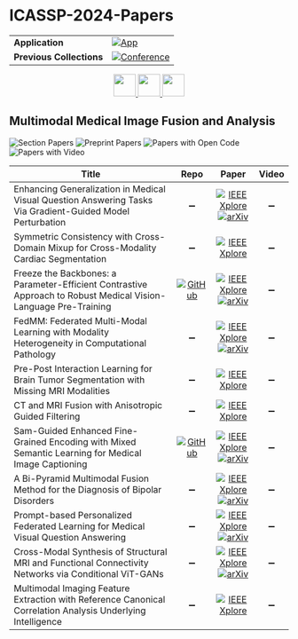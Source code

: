 # ICASSP-2024-Papers

<table>
    <tr>
        <td><strong>Application</strong></td>
        <td>
            <a href="https://huggingface.co/spaces/DmitryRyumin/NewEraAI-Papers" style="float:left;">
                <img src="https://img.shields.io/badge/🤗-NewEraAI--Papers-FFD21F.svg" alt="App" />
            </a>
        </td>
    </tr>
    <tr>
        <td><strong>Previous Collections</strong></td>
        <td>
            <a href="https://github.com/DmitryRyumin/ICASSP-2023-24-Papers/blob/main/README_2023.md">
                <img src="http://img.shields.io/badge/ICASSP-2023-0073AE.svg" alt="Conference">
            </a>
        </td>
    </tr>
</table>

<div align="center">
    <a href="https://github.com/DmitryRyumin/ICASSP-2023-24-Papers/blob/main/sections/2024/main/AASP-P2.md">
        <img src="https://cdn.jsdelivr.net/gh/DmitryRyumin/NewEraAI-Papers@main/images/left.svg" width="40" alt="" />
    </a>
    <a href="https://github.com/DmitryRyumin/ICASSP-2023-24-Papers/">
        <img src="https://cdn.jsdelivr.net/gh/DmitryRyumin/NewEraAI-Papers@main/images/home.svg" width="40" alt="" />
    </a>
    <a href="https://github.com/DmitryRyumin/ICASSP-2023-24-Papers/blob/main/sections/2024/main/SPTM-P1.md">
        <img src="https://cdn.jsdelivr.net/gh/DmitryRyumin/NewEraAI-Papers@main/images/right.svg" width="40" alt="" />
    </a>
</div>

## Multimodal Medical Image Fusion and Analysis

![Section Papers](https://img.shields.io/badge/Section%20Papers-11-42BA16) ![Preprint Papers](https://img.shields.io/badge/Preprint%20Papers-7-b31b1b) ![Papers with Open Code](https://img.shields.io/badge/Papers%20with%20Open%20Code-2-1D7FBF) ![Papers with Video](https://img.shields.io/badge/Papers%20with%20Video-0-FF0000)

| **Title** | **Repo** | **Paper** | **Video** |
|-----------|:--------:|:---------:|:---------:|
| Enhancing Generalization in Medical Visual Question Answering Tasks Via Gradient-Guided Model Perturbation | :heavy_minus_sign: | [![IEEE Xplore](https://img.shields.io/badge/IEEE-10446378-E4A42C.svg)](https://ieeexplore.ieee.org/document/10446378) <br /> [![arXiv](https://img.shields.io/badge/arXiv-2403.02707-b31b1b.svg)](https://arxiv.org/abs/2403.02707) | :heavy_minus_sign: |
| Symmetric Consistency with Cross-Domain Mixup for Cross-Modality Cardiac Segmentation | :heavy_minus_sign: | [![IEEE Xplore](https://img.shields.io/badge/IEEE-10447304-E4A42C.svg)](https://ieeexplore.ieee.org/document/10447304) | :heavy_minus_sign: |
| Freeze the Backbones: a Parameter-Efficient Contrastive Approach to Robust Medical Vision-Language Pre-Training | [![GitHub](https://img.shields.io/github/stars/holajoa/Adaptor-VL-SSL?style=flat)](https://github.com/holajoa/Adaptor-VL-SSL) | [![IEEE Xplore](https://img.shields.io/badge/IEEE-10447326-E4A42C.svg)](https://ieeexplore.ieee.org/document/10447326) <br /> [![arXiv](https://img.shields.io/badge/arXiv-2401.01179-b31b1b.svg)](https://arxiv.org/abs/2401.01179) | :heavy_minus_sign: |
| FedMM: Federated Multi-Modal Learning with Modality Heterogeneity in Computational Pathology | :heavy_minus_sign: | [![IEEE Xplore](https://img.shields.io/badge/IEEE-10448255-E4A42C.svg)](https://ieeexplore.ieee.org/document/10448255) <br /> [![arXiv](https://img.shields.io/badge/arXiv-2402.15858-b31b1b.svg)](https://arxiv.org/abs/2402.15858) | :heavy_minus_sign: |
| Pre-Post Interaction Learning for Brain Tumor Segmentation with Missing MRI Modalities | :heavy_minus_sign: | [![IEEE Xplore](https://img.shields.io/badge/IEEE-10446907-E4A42C.svg)](https://ieeexplore.ieee.org/document/10446907) | :heavy_minus_sign: |
| CT and MRI Fusion with Anisotropic Guided Filtering | :heavy_minus_sign: | [![IEEE Xplore](https://img.shields.io/badge/IEEE-10448476-E4A42C.svg)](https://ieeexplore.ieee.org/document/10448476) | :heavy_minus_sign: |
| Sam-Guided Enhanced Fine-Grained Encoding with Mixed Semantic Learning for Medical Image Captioning | [![GitHub](https://img.shields.io/github/stars/AHandsomePython/MSMedCap?style=flat)](https://github.com/AHandsomePython/MSMedCap) | [![IEEE Xplore](https://img.shields.io/badge/IEEE-10446878-E4A42C.svg)](https://ieeexplore.ieee.org/document/10446878) <br /> [![arXiv](https://img.shields.io/badge/arXiv-2311.01004-b31b1b.svg)](https://arxiv.org/abs/2311.01004) | :heavy_minus_sign: |
| A Bi-Pyramid Multimodal Fusion Method for the Diagnosis of Bipolar Disorders | :heavy_minus_sign: | [![IEEE Xplore](https://img.shields.io/badge/IEEE-10446012-E4A42C.svg)](https://ieeexplore.ieee.org/document/10446012) <br /> [![arXiv](https://img.shields.io/badge/arXiv-2401.07571-b31b1b.svg)](https://arxiv.org/abs/2401.07571) | :heavy_minus_sign: |
| Prompt-based Personalized Federated Learning for Medical Visual Question Answering | :heavy_minus_sign: | [![IEEE Xplore](https://img.shields.io/badge/IEEE-10445933-E4A42C.svg)](https://ieeexplore.ieee.org/document/10445933) <br /> [![arXiv](https://img.shields.io/badge/arXiv-2402.09677-b31b1b.svg)](https://arxiv.org/abs/2402.09677) | :heavy_minus_sign: |
| Cross-Modal Synthesis of Structural MRI and Functional Connectivity Networks via Conditional ViT-GANs | :heavy_minus_sign: | [![IEEE Xplore](https://img.shields.io/badge/IEEE-10446450-E4A42C.svg)](https://ieeexplore.ieee.org/document/10446450) <br /> [![arXiv](https://img.shields.io/badge/arXiv-2309.08160-b31b1b.svg)](https://arxiv.org/abs/2309.08160) | :heavy_minus_sign: |
| Multimodal Imaging Feature Extraction with Reference Canonical Correlation Analysis Underlying Intelligence | :heavy_minus_sign: | [![IEEE Xplore](https://img.shields.io/badge/IEEE-10448219-E4A42C.svg)](https://ieeexplore.ieee.org/document/10448219) | :heavy_minus_sign: |
